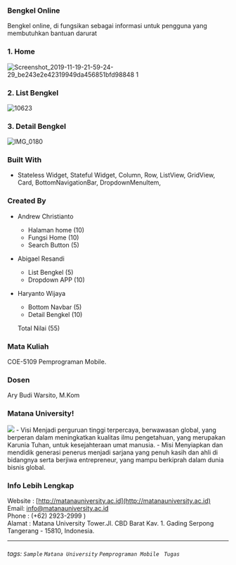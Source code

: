 ### Bengkel Online 
Bengkel online, di fungsikan sebagai informasi untuk pengguna yang membutuhkan bantuan darurat 
### 1. Home
![Screenshot_2019-11-19-21-59-24-29_be243e2e42319949da456851bfd98848 1](https://user-images.githubusercontent.com/55991755/69157821-13f27980-0b18-11ea-974b-5911c6000a93.png)
### 2. List Bengkel
![10623](https://user-images.githubusercontent.com/55991755/69127058-1cc55a00-0adc-11ea-928f-c6ea7f0b27f4.jpg)
### 3. Detail Bengkel
![IMG_0180](https://user-images.githubusercontent.com/55991755/69127030-0ddea780-0adc-11ea-9bfc-c6c95e7d95d6.jpeg)




### Built With
- Stateless Widget, Stateful Widget, Column, Row, ListView, GridView, Card, BottomNavigationBar, DropdownMenuItem,
 

### Created By
- Andrew Christianto
    - Halaman home (10)
    - Fungsi Home (10)
    - Search Button (5)
- Abigael Resandi
    - List Bengkel (5)
    - Dropdown APP (10)
- Haryanto Wijaya
    - Bottom Navbar (5)
    - Detail Bengkel (10)
    
    Total Nilai (55)
    
### Mata Kuliah 
COE-5109 Pemprograman Mobile. 
### Dosen
Ary Budi Warsito, M.Kom
### Matana University!
<img src="http://matanauniversity.ac.id/website_lama/images/footer/Logo_mu_foot.png" />
- Visi 
Menjadi perguruan tinggi terpercaya, berwawasan global, yang berperan dalam meningkatkan kualitas ilmu pengetahuan, yang merupakan Karunia Tuhan, untuk kesejahteraan umat manusia.
- Misi 
Menyiapkan dan mendidik generasi penerus menjadi sarjana yang penuh kasih dan ahli di bidangnya serta berjiwa entrepreneur, yang mampu berkiprah dalam dunia bisnis global.

### Info Lebih Lengkap
Website : [http://matanauniversity.ac.id](http://matanauniversity.ac.id)  
Email: [info@matanauniversity.ac.id](mailto:info@matanauniversity.ac.id)  
Phone : (+62) 2923-2999 )  
Alamat : Matana University Tower.Jl. CBD Barat Kav. 1. Gading Serpong Tangerang - 15810, Indonesia.

---

###### tags: `Sample` `Matana University` `Pemprograman Mobile ` `Tugas` 
